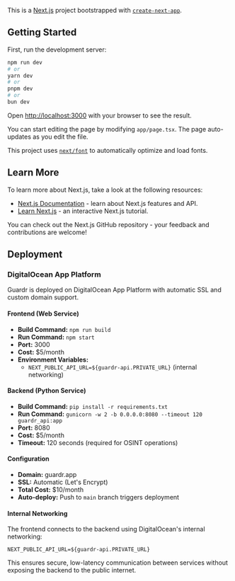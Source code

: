 This is a [Next.js](https://nextjs.org) project bootstrapped with [`create-next-app`](https://nextjs.org/docs/app/api-reference/cli/create-next-app).

## Getting Started

First, run the development server:

```bash
npm run dev
# or
yarn dev
# or
pnpm dev
# or
bun dev
```

Open [http://localhost:3000](http://localhost:3000) with your browser to see the result.

You can start editing the page by modifying `app/page.tsx`. The page auto-updates as you edit the file.

This project uses [`next/font`](https://nextjs.org/docs/app/building-your-application/optimizing/fonts) to automatically optimize and load fonts.

## Learn More

To learn more about Next.js, take a look at the following resources:

- [Next.js Documentation](https://nextjs.org/docs) - learn about Next.js features and API.
- [Learn Next.js](https://nextjs.org/learn) - an interactive Next.js tutorial.

You can check out the Next.js GitHub repository - your feedback and contributions are welcome!

## Deployment

### DigitalOcean App Platform

Guardr is deployed on DigitalOcean App Platform with automatic SSL and custom domain support.

#### Frontend (Web Service)
- **Build Command:** `npm run build`
- **Run Command:** `npm start`
- **Port:** 3000
- **Cost:** $5/month
- **Environment Variables:**
  - `NEXT_PUBLIC_API_URL=${guardr-api.PRIVATE_URL}` (internal networking)

#### Backend (Python Service)
- **Build Command:** `pip install -r requirements.txt`
- **Run Command:** `gunicorn -w 2 -b 0.0.0.0:8080 --timeout 120 guardr_api:app`
- **Port:** 8080
- **Cost:** $5/month
- **Timeout:** 120 seconds (required for OSINT operations)

#### Configuration
- **Domain:** guardr.app
- **SSL:** Automatic (Let's Encrypt)
- **Total Cost:** $10/month
- **Auto-deploy:** Push to `main` branch triggers deployment

#### Internal Networking
The frontend connects to the backend using DigitalOcean's internal networking:
```
NEXT_PUBLIC_API_URL=${guardr-api.PRIVATE_URL}
```

This ensures secure, low-latency communication between services without exposing the backend to the public internet.
